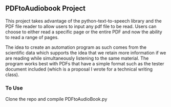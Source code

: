 
## PDFtoAudiobook Project

This project takes advantage of the python-text-to-speech library and the PDF file reader to allow users to input any pdf file to be read. Users can choose to either read a specific page or the entire PDF and now the ability to read a range of pages. 

The idea to create an automation program as such comes from the scientific data which supports the idea that we retain more information if we are reading while simultaneously listening to the same material. The program works best with PDFs that have a simple format such as the tester document included (which is a proposal I wrote for a technical writing class).

### To Use
Clone the repo and compile PDFtoAudioBook.py
